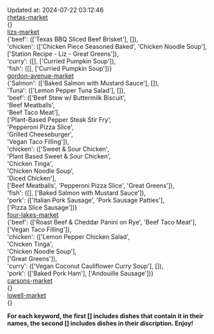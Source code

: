 Updated at: 2024-07-22 03:12:46  
[rhetas-market](https://wisc-housingdining.nutrislice.com/menu/rhetas-market/lunch/2024-07-22)  
{}  
[lizs-market](https://wisc-housingdining.nutrislice.com/menu/lizs-market/lunch/2024-07-22)  
{'beef': (['Texas BBQ Sliced Beef Brisket'], []),  
 'chicken': (['Chicken Piece Seasoned Baked', 'Chicken Noodle Soup'],  
             ['Station Recipe - Liz - Great Greens']),  
 'curry': ([], ['Curried Pumpkin Soup']),  
 'fish': ([], ['Curried Pumpkin Soup'])}  
[gordon-avenue-market](https://wisc-housingdining.nutrislice.com/menu/gordon-avenue-market/lunch/2024-07-22)  
{'Salmon': (['Baked Salmon with Mustard Sauce'], []),  
 'Tuna': (['Lemon Pepper Tuna Salad'], []),  
 'beef': (['Beef Stew w/ Buttermilk Biscuit',  
           'Beef Meatballs',  
           'Beef Taco Meat'],  
          ['Plant-Based Pepper Steak Stir Fry',  
           'Pepperoni Pizza Slice',  
           'Grilled Cheeseburger',  
           'Vegan Taco Filling']),  
 'chicken': (['Sweet & Sour Chicken',  
              'Plant Based Sweet & Sour Chicken',  
              'Chicken Tinga',  
              'Chicken Noodle Soup',  
              'Diced Chicken'],  
             ['Beef Meatballs', 'Pepperoni Pizza Slice', 'Great Greens']),  
 'fish': ([], ['Baked Salmon with Mustard Sauce']),  
 'pork': (['Italian Pork Sausage', 'Pork Sausage Patties'],  
          ['Pizza Slice Sausage'])}  
[four-lakes-market](https://wisc-housingdining.nutrislice.com/menu/four-lakes-market/lunch/2024-07-22)  
{'beef': (['Roast Beef & Cheddar Panini on Rye', 'Beef Taco Meat'],  
          ['Vegan Taco Filling']),  
 'chicken': (['Lemon Pepper Chicken Salad',  
              'Chicken Tinga',  
              'Chicken Noodle Soup'],  
             ['Great Greens']),  
 'curry': (['Vegan Coconut Cauliflower Curry Soup'], []),  
 'pork': (['Baked Pork Ham'], ['Andouille Sausage'])}  
[carsons-market](https://wisc-housingdining.nutrislice.com/menu/carsons-market/lunch/2024-07-22)  
{}  
[lowell-market](https://wisc-housingdining.nutrislice.com/menu/lowell-market/lunch/2024-07-22)  
{}  
  
**For each keyword, the first [] includes dishes that contain it in their names, the second [] includes dishes in their discription. Enjoy!**  
